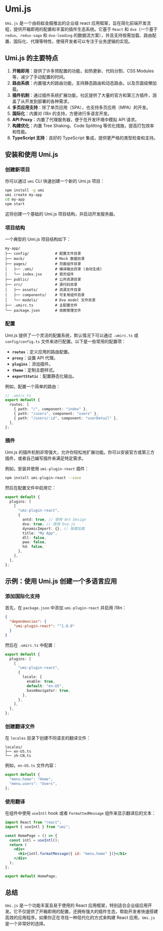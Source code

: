 # Umi.js

`Umi.js` 是一个由蚂蚁金服推出的企业级 react 应用框架，旨在简化前端开发流程，提供开箱即用的配置和丰富的插件生态系统。它基于 `React` 和 `dva`（一个基于 `redux`、`redux-saga` 和 `dva-loading` 的数据流方案），并且支持按需加载、路由配置、国际化、代理等特性，使得开发者可以专注于业务逻辑的实现。

## Umi.js 的主要特点

1. **开箱即用**：提供了许多预配置的功能，如热更新、代码分割、CSS Modules 等，减少了手动配置的时间。
2. **路由系统**：内置强大的路由功能，支持静态路由和动态路由，以及页面级懒加载。
3. **插件机制**：通过插件系统扩展功能，社区提供了大量的官方和第三方插件，涵盖了从开发到部署的各种需求。
4. **多页应用支持**：除了单页应用（SPA），也支持多页应用（MPA）的开发。
5. **国际化**：内置对 i18n 的支持，方便进行多语言开发。
6. **API Proxy**：内置了代理服务器，便于在开发环境中模拟 API 请求。
7. **构建优化**：内置 Tree Shaking、Code Splitting 等优化措施，提高打包效率和性能。
8. **TypeScript 支持**：良好的 TypeScript 集成，提供更严格的类型检查和支持。

## 安装和使用 Umi.js

### 创建新项目

你可以通过 `umi` CLI 快速创建一个新的 Umi.js 项目：

```bash
npm install -g umi
umi create my-app
cd my-app
npm start
```

这将创建一个基础的 Umi.js 项目结构，并启动开发服务器。

### 项目结构

一个典型的 Umi.js 项目结构如下：

```
my-app/
├── config/            # 配置文件目录
├── mock/              # Mock 数据目录
├── pages/             # 页面组件目录
│   ├── .umi/          # 编译输出目录 (自动生成)
│   └── index.jsx      # 首页组件
├── public/            # 公共资源目录
├── src/               # 源代码目录
│   ├── assets/        # 资源文件目录
│   ├── components/    # 可复用组件目录
│   └── models/        # Dva model 文件目录
├── .umirc.ts          # 主配置文件
└── package.json       # 依赖管理文件
```

### 配置

Umi.js 提供了一个灵活的配置系统，默认情况下可以通过 `.umirc.ts` 或 `config/config.ts` 文件来进行配置。以下是一些常用的配置项：

- **`routes`**：定义应用的路由配置。
- **`proxy`**：设置 API 代理。
- **`plugins`**：添加插件。
- **`theme`**：定制主题样式。
- **`exportStatic`**：配置静态化输出。

例如，配置一个简单的路由：

```typescript
// .umirc.ts
export default {
  routes: [
    { path: "/", component: "index" },
    { path: "/users", component: "users" },
    { path: "/users/:id", component: "userDetail" },
  ],
};
```

### 插件

Umi.js 的插件机制非常强大，允许你轻松地扩展功能。你可以安装官方或第三方插件，或者自己编写插件来满足特定需求。

例如，安装并使用 `umi-plugin-react` 插件：

```bash
npm install umi-plugin-react --save
```

然后在配置文件中启用它：

```typescript
export default {
  plugins: [
    [
      "umi-plugin-react",
      {
        antd: true, // 使用 Ant Design
        dva: true, // 使用 Dva.js
        dynamicImport: {}, // 按需加载
        title: "My App",
        dll: false,
        pwa: false,
        hd: false,
      },
    ],
  ],
};
```

## 示例：使用 Umi.js 创建一个多语言应用

### 添加国际化支持

首先，在 `package.json` 中添加 `umi-plugin-react` 并启用 i18n：

```json
{
  "dependencies": {
    "umi-plugin-react": "^1.0.0"
  }
}
```

然后在 `.umirc.ts` 中配置：

```typescript
export default {
  plugins: [
    [
      "umi-plugin-react",
      {
        locale: {
          enable: true,
          default: "en-US",
          baseNavigator: true,
        },
      },
    ],
  ],
};
```

### 创建翻译文件

在 `locales` 目录下创建不同语言的翻译文件：

```
locales/
├── en-US.ts
└── zh-CN.ts
```

例如，`en-US.ts` 文件内容：

```typescript
export default {
  "menu.home": "Home",
  "menu.users": "Users",
};
```

### 使用翻译

在组件中使用 `useIntl` hook 或者 `FormattedMessage` 组件来显示翻译后的文本：

```jsx
import React from "react";
import { useIntl } from "umi";

const HomePage = () => {
  const intl = useIntl();
  return (
    <div>
      <h1>{intl.formatMessage({ id: "menu.home" })}</h1>
    </div>
  );
};

export default HomePage;
```

## 总结

`Umi.js` 是一个功能丰富且易于使用的 React 应用框架，特别适合企业级应用开发。它不仅提供了开箱即用的配置，还拥有强大的插件生态，帮助开发者快速搭建高效的应用程序。如果你正在寻找一种现代化的方式来构建 React 应用，`Umi.js` 是一个非常好的选择。
